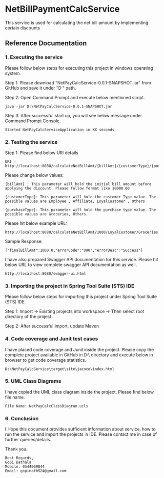# NetBillPaymentCalcService
This service is used for calculating the net bill amount by implementing certain discounts 

## Reference Documentation

### 1. Executing the service

Please follow below steps for executing this project in windows operating system.

Step 1: Please download "NetPayCalcService-0.0.1-SNAPSHOT.jar" from GitHub and save it under "D:\" path.

Step 2: Open Command Prompt and execute below mentioned script.

	java -jar D:\NetPayCalcService-0.0.1-SNAPSHOT.jar

Step 3: After successful start up, you will see below message under Command Prompt Console.

	Started NetPayCalcServiceApplication in XX seconds

### 2. Testing the service

Step 1: Please find below URI details

	URI : http://localhost:8080/calculateNetBillAmt/{billAmt}/{customerType}/{purchaseType}
	
Please change below values: 
	
	{billAmt} : This parameter will hold the initial bill amount before applying the discount. Please follow format like 10000.00
	
	{customerType}: This parameter will hold the customer Type value. The possible values are Employee , Affiliate, LoyalCustomer , Others
	
	{purchaseType}: This parameter will hold the purchase type value. The possible values are Groceries, Others.
	
Please hit below example URL:
	
	http://localhost:8080/calculateNetBillAmt/1000/LoyalCustomer/Groceries
	
Sample Response:

	{"finalBillAmt":1000.0,"errorCode":"000","errorDesc":"Success"}
			
I have also prepared Swagger API documentation for this service. Please hit below URL to view complete swagger API documentation as well.
	
	http://localhost:8080/swagger-ui.html

### 3. Importing the project in Spring Tool Suite (STS) IDE

Please follow below steps for importing this project under Spring Tool Suite (STS) IDE.

Step 1: Import -> Existing projects into workspace -> Then select root directory of the project.

Step 2: After successful import, update Maven
	
### 4. Code coverage and Junit test cases

I have placed code coverage and Junit inside the project. Please copy the complete project available in GitHub in D:\ directory and execute below in browser to get code coverage statistics.

	D:\NetPayCalcService\target\site\jacoco\index.html	

### 5. UML Class Diagrams

I have copied the UML class diagram inside the project. Please find below file name.

	File Name: NetPayCalcClassDiagram.ucls


### 6. Conclusion

I Hope this document provides sufficient information about service, how to run the service and import the projects in IDE. Please contact me in case of further queries/details.

Thank you.

	Best Regards,
	Gopi Bathala
	Mobile: 0544069844
	Email: gopinath524@gmail.com


